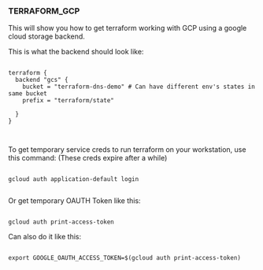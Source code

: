 ### TERRAFORM_GCP


This will show you how to get terraform working with GCP using a google cloud storage backend.


This is what the backend should look like:

```

terraform {
  backend "gcs" {
    bucket = "terraform-dns-demo" # Can have different env's states in same bucket
    prefix = "terraform/state"

  }
}



```

To get temporary service creds to run terraform on your workstation, use this command:
(These creds expire after a while)

```

gcloud auth application-default login


```

Or get temporary OAUTH Token like this:

```

gcloud auth print-access-token

```

Can also do it like this:


```

export GOOGLE_OAUTH_ACCESS_TOKEN=$(gcloud auth print-access-token)

```
